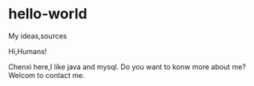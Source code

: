 # hello-world
My ideas,sources

Hi,Humans!

Chenxi here,I like java and mysql.
Do you want to konw more about me? Welcom to contact me.
